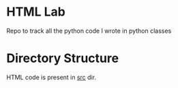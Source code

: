 # HTML Lab

Repo to track all the python code I wrote in python classes

# Directory Structure

HTML code is present in [ src](./src) dir.
